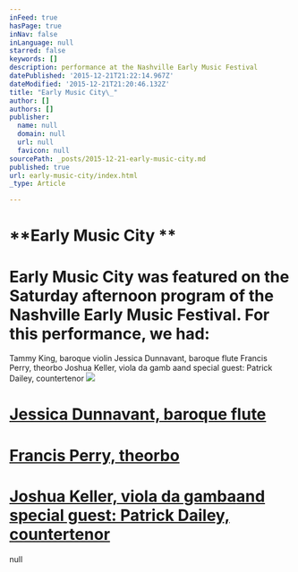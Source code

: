 ```yaml
---
inFeed: true
hasPage: true
inNav: false
inLanguage: null
starred: false
keywords: []
description: performance at the Nashville Early Music Festival
datePublished: '2015-12-21T21:22:14.967Z'
dateModified: '2015-12-21T21:20:46.132Z'
title: "Early Music City\_"
author: []
authors: []
publisher:
  name: null
  domain: null
  url: null
  favicon: null
sourcePath: _posts/2015-12-21-early-music-city.md
published: true
url: early-music-city/index.html
_type: Article

---
```

# **Early Music City **

# Early Music City was featured on the Saturday afternoon program of the Nashville Early Music Festival. For this performance, we had:
Tammy King, baroque violin
Jessica Dunnavant, baroque flute
Francis Perry, theorbo
Joshua Keller, viola da gamb
aand special guest: Patrick Dailey, countertenor
![](https://the-grid-user-content.s3-us-west-2.amazonaws.com/d9168fe9-ae2c-453a-b509-16d20e4f15f0.png)

# [Jessica Dunnavant, baroque flute][0]

# [Francis Perry, theorbo][0]

# [Joshua Keller, viola da gamba][0][and special guest: Patrick Dailey, countertenor][0]

null

[][0]

[0]: null